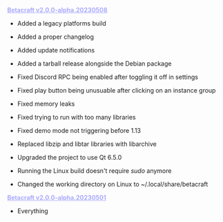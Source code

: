 <b style="color: #aaaaff;"><u>Betacraft v2.0.0-alpha.20230508</u></b>

- Added a legacy platforms build
- Added a proper changelog
- Added update notifications
- Added a tarball release alongside the Debian package
- Fixed Discord RPC being enabled after toggling it off in settings
- Fixed play button being unusuable after clicking on an instance group
- Fixed memory leaks
- Fixed trying to run with too many libraries
- Fixed demo mode not triggering before 1.13

- Replaced libzip and libtar libraries with libarchive
- Upgraded the project to use Qt 6.5.0
- Running the Linux build doesn't require *sudo* anymore
- Changed the working directory on Linux to ~/.local/share/betacraft

<b style="color: #aaaaff;"><u>Betacraft v2.0.0-alpha.20230501</u></b>

- Everything
